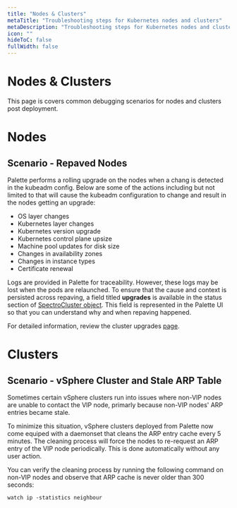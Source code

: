 ```yaml
---
title: "Nodes & Clusters"
metaTitle: "Troubleshooting steps for Kubernetes nodes and clusters"
metaDescription: "Troubleshooting steps for Kubernetes nodes and clusters when managed by Palette."
icon: ""
hideToC: false
fullWidth: false
---
```


# Nodes & Clusters

This page is covers common debugging scenarios for nodes and clusters post deployment.

# Nodes

## Scenario - Repaved Nodes

Palette performs a rolling upgrade on the nodes when a chang is detected in the kubeadm config. Below are some of the actions including but not limited to that will cause the kubeadm configuration to change and result in the nodes getting an upgrade:
* OS layer changes
* Kubernetes layer changes
* Kubernetes version upgrade
* Kubernetes control plane upsize
* Machine pool updates for disk size
* Changes in availability zones
* Changes in instance types
* Certificate renewal

Logs are provided in Palette for traceability. However, these logs may be lost when the pods are relaunched. To ensure that the cause and context is persisted across repaving, a field titled **upgrades** is available in the status section of [SpectroCluster object](https://docs.spectrocloud.com/api/v1/clusters/). This field is represented in the Palette UI so that you can understand why and when repaving happened.

For detailed information, review the cluster upgrades [page](/clusters/#clusterupgradedetails).



# Clusters

## Scenario -  vSphere Cluster and Stale ARP Table
Sometimes certain vSphere clusters run into issues where non-VIP nodes are unable to contact the VIP node, primarly because non-VIP nodes' ARP entries became stale.

To minimize this situation, vSphere clusters deployed from Palette now come equiped with a daemonset that cleans the ARP entry cache every 5 minutes. The cleaning process will force the nodes to re-request an ARP entry of the VIP node periodically. This is done automatically without any user action.

You can verify the cleaning process by running the following command on non-VIP nodes and observe that ARP cache is never older than 300 seconds:

```
watch ip -statistics neighbour
```

<br />